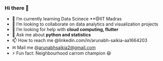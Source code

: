 ### Hi there 👋






- 🌱 I’m currently learning Data Scinece **@IIT Madras
- 👯 I’m looking to collaborate on data analytics and visualization projects
- 🤔 I’m looking for help with **cloud computing, flutter**
- 💬 Ask me about  **python and statistics**
- 📫 How to reach me @linkedin.com/in/arunabh-saikia-aa1664203
- ✉ Mail me @arunabhsaikia2@gmail.com
- ⚡ Fun fact: Neighbourhood carrom champion 😆

